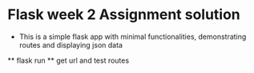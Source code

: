# Flask week 2 Assignment solution

- This is a simple flask app with minimal functionalities, demonstrating routes and displaying json data

** flask run
** get url and test routes
